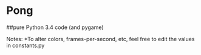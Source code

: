 # Pong
##pure Python 3.4 code (and pygame)

Notes:
*To alter colors, frames-per-second, etc, feel free to edit the values in constants.py
